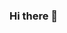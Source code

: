 ### Hi there 👋

<!--
**botscoder/botscoder** is a ✨ _special_ ✨ repository because its `README.md` (this file) appears on your GitHub profile.

Here are some ideas to get you started:

- 🔭 I’m currently working on creating bots
- 🌱 I’m currently learning Python

- 🤔 I’m looking for help with ...
- 💬 Ask me about coding bots
- 📫 How to reach me: via discord

